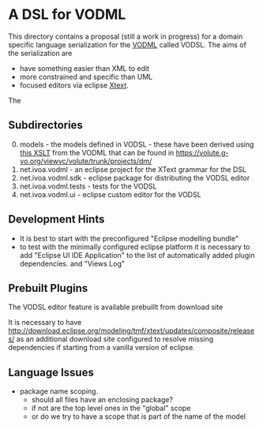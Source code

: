A DSL for VODML
===============

This directory contains a proposal (still a work in progress) for a domain specific language serialization 
for the [VODML](http://www.ivoa.net/documents/VODML) called VODSL. 
The aims of the serialization are

 - have something easier than XML to edit
 - more constrained and specific than UML
 - focused editors via eclipse [Xtext](https://eclipse.org/Xtext).
 
The 
 
Subdirectories
--------------

 0. models - the models defined in VODSL - these have been derived using
    [this XSLT](models/vo-dml2dsl.xsl) from the VODML that can be found in 
    https://volute.g-vo.org/viewvc/volute/trunk/projects/dm/
 1. net.ivoa.vodml - an eclipse project for the XText grammar for the DSL
 2. net.ivoa.vodml.sdk - eclipse package for distributing the VODSL editor
 3. net.ivoa.vodml.tests - tests for the VODSL
 4. net.ivoa.vodml.ui - eclipse custom editor for the VODSL
 
Development Hints
-----------------
 - It is best to start with the preconfigured "Eclipse modelling bundle" 
 - to test with the minimally configured eclipse platform it is necessary to add
 "Eclipse UI IDE Application" to the list of automatically added plugin dependencies.
 and "Views Log"
   
Prebuilt  Plugins
-----------------

The VODSL editor feature is available prebuillt from download site

It is necessary to have  http://download.eclipse.org/modeling/tmf/xtext/updates/composite/releases/
as an additional download site configured to resolve missing dependencies if starting
from a vanilla version of eclipse.
 
Language Issues
---------------

 - package name scoping.
    - should all files have an enclosing package?
    - if not are the top level ones in the "global" scope
    - or do we try to have a scope that is part of the name of the model
    
